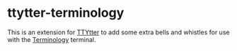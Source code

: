 ttytter-terminology
===================

This is an extension for [TTYtter](http://www.floodgap.com/software/ttytter/)
to add some extra bells and whistles for use with the
[Terminology](https://www.enlightenment.org/p.php?p=about/terminology) terminal.
